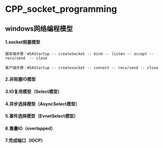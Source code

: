 # CPP_socket_programming
## windows网络编程模型
#### 1.socket阻塞模型
    服务端步骤：WSAStartup -- createSocket -- bind -- listen -- accept -- recv/send  -- close
    
    客户端步骤：WSAStartup -- createsocket -- connect -- recv/send -- close
#### 2.非阻塞IO模型

#### 3.IO复用模型（Select模型）
#### 4.异步选择模型（AsyncSelect模型）
#### 5.事件选择模型（EvnetSelect模型）
#### 6.重叠IO（overlapped）
#### 7.完成端口（IOCP）
